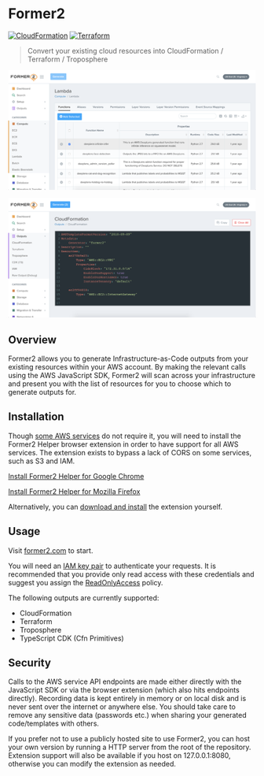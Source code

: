 # Former2

[![CloudFormation](https://img.shields.io/badge/CloudFormation-96%25-orange.svg)](RESOURCE_COVERAGE.md#cloudformation-resource-coverage) [![Terraform](https://img.shields.io/badge/Terraform-45%25-blue.svg)](RESOURCE_COVERAGE.md#terraform-coverage)

> Convert your existing cloud resources into CloudFormation / Terraform / Troposphere


![Screenshot](img/screen1.png)

![Screenshot](img/screen2.png)

## Overview

Former2 allows you to generate Infrastructure-as-Code outputs from your existing resources within your AWS account. By making the relevant calls using the AWS JavaScript SDK, Former2 will scan across your infrastructure and present you with the list of resources for you to choose which to generate outputs for.

## Installation

Though [some AWS services](https://github.com/aws/aws-sdk-js/blob/master/SERVICES.md) do not require it, you will need to install the Former2 Helper browser extension in order to have support for all AWS services. The extension exists to bypass a lack of CORS on some services, such as S3 and IAM.

[Install Former2 Helper for Google Chrome](https://chrome.google.com/webstore/detail/former2-helper/fhejmeojlbhfhjndnkkleooeejklmigi)

[Install Former2 Helper for Mozilla Firefox](https://addons.mozilla.org/en-US/firefox/addon/former2-helper/)

Alternatively, you can [download and install](https://github.com/iann0036/former2-helper) the extension yourself.

## Usage

Visit [former2.com](https://former2.com/) to start.

You will need an [IAM key pair](https://docs.aws.amazon.com/IAM/latest/UserGuide/id_credentials_access-keys.html) to authenticate your requests. It is recommended that you provide only read access with these credentials and suggest you assign the [ReadOnlyAccess](https://console.aws.amazon.com/iam/home?#/policies/arn:aws:iam::aws:policy/ReadOnlyAccess) policy.

The following outputs are currently supported:

* CloudFormation
* Terraform
* Troposphere
* TypeScript CDK (Cfn Primitives)

## Security

Calls to the AWS service API endpoints are made either directly with the JavaScript SDK or via the browser extension (which also hits endpoints directly). Recording data is kept entirely in memory or on local disk and is never sent over the internet or anywhere else. You should take care to remove any sensitive data (passwords etc.) when sharing your generated code/templates with others.

If you prefer not to use a publicly hosted site to use Former2, you can host your own version by running a HTTP server from the root of the repository. Extension support will also be available if you host on 127.0.0.1:8080, otherwise you can modify the extension as needed.
